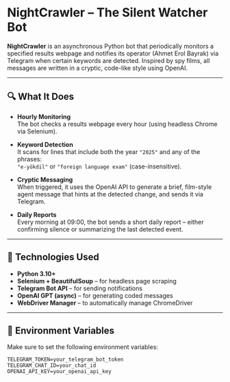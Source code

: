 # NightCrawler – The Silent Watcher Bot

**NightCrawler** is an asynchronous Python bot that periodically monitors a specified results webpage and notifies its operator (Ahmet Erol Bayrak) via Telegram when certain keywords are detected. Inspired by spy films, all messages are written in a cryptic, code-like style using OpenAI.

---

## 🔍 What It Does

- **Hourly Monitoring**  
  The bot checks a results webpage every hour (using headless Chrome via Selenium).

- **Keyword Detection**  
  It scans for lines that include both the year `"2025"` and any of the phrases:  
  `"e-yökdil"` or `"foreign language exam"` (case-insensitive).  

- **Cryptic Messaging**  
  When triggered, it uses the OpenAI API to generate a brief, film-style agent message that hints at the detected change, and sends it via Telegram.

- **Daily Reports**  
  Every morning at 09:00, the bot sends a short daily report – either confirming silence or summarizing the last detected event.

---

## 🧠 Technologies Used

- **Python 3.10+**
- **Selenium + BeautifulSoup** – for headless page scraping
- **Telegram Bot API** – for sending notifications
- **OpenAI GPT (async)** – for generating coded messages
- **WebDriver Manager** – to automatically manage ChromeDriver

---

## 🔧 Environment Variables

Make sure to set the following environment variables:

```env
TELEGRAM_TOKEN=your_telegram_bot_token
TELEGRAM_CHAT_ID=your_chat_id
OPENAI_API_KEY=your_openai_api_key
